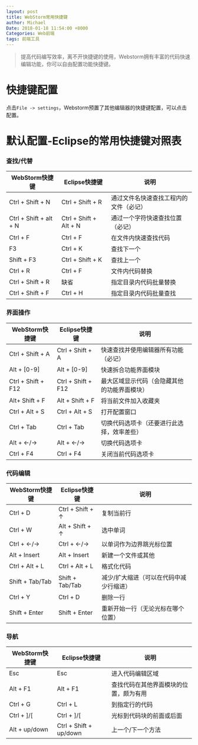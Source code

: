 ```yaml
---
layout: post
title: WebStorm常用快捷键
author: Michael
Date: 2018-01-18 11:54:00 +8000
Categories: Web前端
tags: 前端工具
---
```


> 提高代码编写效率，离不开快捷键的使用，Webstorm拥有丰富的代码快速编辑功能，你可以自由配置功能快捷键。

# 快捷键配置

点击`File -> settings`，Webstorm预置了其他编辑器的快捷键配置，可以点击配置。

# 默认配置-Eclipse的常用快捷键对照表
### 查找/代替

| WebStorm快捷键 | Eclipse快捷键 | 说明 |
| --- | --- | --- |
| Ctrl + Shift + N | Ctrl + Shift + R | 通过文件名快速查找工程内的文件（必记） |
| Ctrl + Shift + alt + N | Ctrl + Shift + Alt + N | 通过一个字符快速查找位置（必记） |
| Ctrl + F | Ctrl + F | 在文件内快速查找代码 |
| F3 | Ctrl + K | 查找下一个 |
| Shift + F3 | Ctrl + Shift + K | 查找上一个 |
| Ctrl + R | Ctrl + F | 文件内代码替换 |
| Ctrl + Shift + R | 缺省 | 指定目录内代码批量替换 |
| Ctrl + Shift + F | Ctrl + H | 指定目录内代码批量查找 |

### 界面操作


| WebStorm快捷键 | Eclipse快捷键 | 说明 |
| --- | --- | --- |
| Ctrl + Shift + A | Ctrl + Shift + A | 快速查找并使用编辑器所有功能（必记） |
| Alt + [0-9] | Alt + [0-9] | 快速拆合功能界面模块 |
| Ctrl + Shift + F12 | Ctrl + Shift + F12 | 最大区域显示代码（会隐藏其他的功能界面模块） |
| Alt+ Shift + F | Alt + Shift + F | 将当前文件加入收藏夹 |
| Ctrl + Alt + S | Ctrl + Alt + S | 打开配置窗口 |
| Ctrl + Tab | Ctrl + Tab | 切换代码选项卡（还要进行此选择，效率差些） |
| Alt + ←/→ | Alt + ←/→<span class="Apple-tab-span" style="white-space:pre"></span> | 切换代码选项卡 |
| Ctrl + F4 | Ctrl + F4 | 关闭当前代码选项卡 |

### 代码编辑


| WebStorm快捷键 | Eclipse快捷键 | 说明 |
| --- | --- | --- |
| Ctrl + D | Ctrl + Shift + ↑ | 复制当前行 |
| Ctrl + W | Alt + Shift + ↑ | 选中单词 |
| Ctrl + ←/→ | Ctrl + ←/→ | 以单词作为边界跳光标位置 |
| Alt + Insert | Alt + Insert | 新建一个文件或其他 |
| Ctrl + Alt + L | Ctrl + Alt + L | 格式化代码 |
| Shift + Tab/Tab | Shift + Tab/Tab | 减少/扩大缩进（可以在代码中减少行缩进） |
| Ctrl + Y | Ctrl + D | 删除一行 |
| Shift + Enter | Shift + Enter | 重新开始一行（无论光标在哪个位置） |

### 导航


| WebStorm快捷键 | Eclipse快捷键 | 说明 |
| --- | --- | --- |
| Esc | Esc | 进入代码编辑区域 |
| Alt + F1 | Alt + F1 | 查找代码在其他界面模块的位置，颇为有用 |
| Ctrl + G | Ctrl + L | 到指定行的代码 |
| Ctrl + ]/[ | Ctrl + ]/[ | 光标到代码块的前面或后面 |
| Alt + up/down | Ctrl + Shift + up/down | 上一个/下一个方法 |




